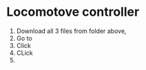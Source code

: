 # Locomotove controller

1. Download all 3 files from <fabrication> folder above, 
2. Go to <link>
3. Click <Get Quote>
4. CLick <Uplolad Gerber>
5. 
